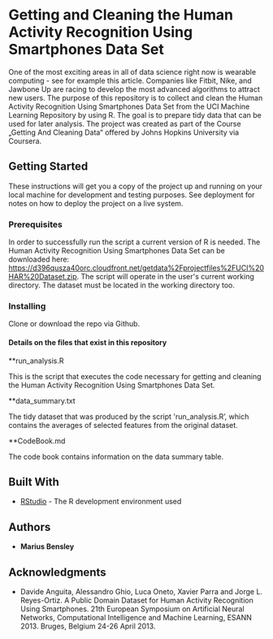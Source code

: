 # Getting and Cleaning the Human Activity Recognition Using Smartphones Data Set

One of the most exciting areas in all of data science right now is wearable computing - see for example this article. Companies like Fitbit, Nike, and Jawbone Up are racing to develop the most advanced algorithms to attract new users. The purpose of this repository is to collect and clean the Human Activity Recognition Using Smartphones Data Set from the UCI Machine Learning Repository by using R. The goal is to prepare tidy data that can be used for later analysis. The project was created as part of the Course „Getting And Cleaning Data“ offered by Johns Hopkins University via Coursera.


## Getting Started

These instructions will get you a copy of the project up and running on your local machine for development and testing purposes. See deployment for notes on how to deploy the project on a live system.

### Prerequisites

In order to successfully run the script a current version of R is needed. The Human Activity Recognition Using Smartphones Data Set can be downloaded here: https://d396qusza40orc.cloudfront.net/getdata%2Fprojectfiles%2FUCI%20HAR%20Dataset.zip. The script will operate in the user's current working directory. The dataset must be located in the working directory too.

### Installing

Clone or download the repo via Github.

#### Details on the files that exist in this repository

**run_analysis.R

This is the script that executes the code necessary for getting and cleaning the Human Activity Recognition Using Smartphones Data Set.

**data_summary.txt

The tidy dataset that was produced by the script 'run_analysis.R’, which contains the averages of selected features from the original dataset.

**CodeBook.md

The code book contains information on the data summary table.
 

## Built With

* [RStudio](http://www.dropwizard.io/1.0.2/docs/) - The R development environment used

## Authors

* **Marius Bensley**

## Acknowledgments

* Davide Anguita, Alessandro Ghio, Luca Oneto, Xavier Parra and Jorge L. Reyes-Ortiz. A Public Domain Dataset for Human Activity Recognition Using Smartphones. 21th European Symposium on Artificial Neural Networks, Computational Intelligence and Machine Learning, ESANN 2013. Bruges, Belgium 24-26 April 2013. 
